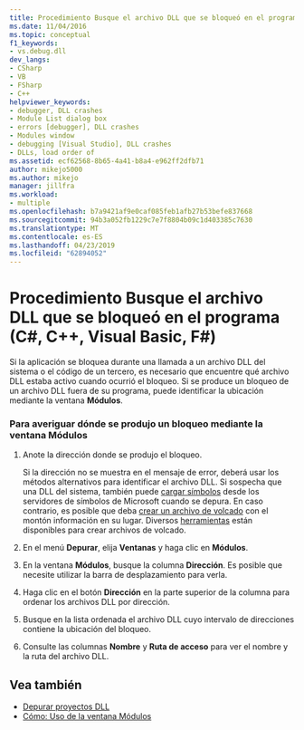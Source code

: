 ```yaml
---
title: Procedimiento Busque el archivo DLL que se bloqueó en el programa | Microsoft Docs
ms.date: 11/04/2016
ms.topic: conceptual
f1_keywords:
- vs.debug.dll
dev_langs:
- CSharp
- VB
- FSharp
- C++
helpviewer_keywords:
- debugger, DLL crashes
- Module List dialog box
- errors [debugger], DLL crashes
- Modules window
- debugging [Visual Studio], DLL crashes
- DLLs, load order of
ms.assetid: ecf62568-8b65-4a41-b8a4-e962ff2dfb71
author: mikejo5000
ms.author: mikejo
manager: jillfra
ms.workload:
- multiple
ms.openlocfilehash: b7a9421af9e0caf085feb1afb27b53befe837668
ms.sourcegitcommit: 94b3a052fb1229c7e7f8804b09c1d403385c7630
ms.translationtype: MT
ms.contentlocale: es-ES
ms.lasthandoff: 04/23/2019
ms.locfileid: "62894052"
---
```

# <a name="how-to-find-which-dll-your-program-crashed-in-c-c-visual-basic-f"></a>Procedimiento Busque el archivo DLL que se bloqueó en el programa (C#, C++, Visual Basic, F#)

 Si la aplicación se bloquea durante una llamada a un archivo DLL del sistema o el código de un tercero, es necesario que encuentre qué archivo DLL estaba activo cuando ocurrió el bloqueo. Si se produce un bloqueo de un archivo DLL fuera de su programa, puede identificar la ubicación mediante la ventana **Módulos**.

### <a name="to-find-where-a-crash-occurred-using-the-modules-window"></a>Para averiguar dónde se produjo un bloqueo mediante la ventana Módulos

1. Anote la dirección donde se produjo el bloqueo.

    Si la dirección no se muestra en el mensaje de error, deberá usar los métodos alternativos para identificar el archivo DLL. Si sospecha que una DLL del sistema, también puede [cargar símbolos](../debugger/specify-symbol-dot-pdb-and-source-files-in-the-visual-studio-debugger.md) desde los servidores de símbolos de Microsoft cuando se depura. En caso contrario, es posible que deba [crear un archivo de volcado](../debugger/using-dump-files.md) con el montón información en su lugar. Diversos [herramientas](https://blogs.msdn.microsoft.com/andrehal/2009/12/31/what-is-a-dump-and-how-do-i-create-one/) están disponibles para crear archivos de volcado.

2. En el menú **Depurar**, elija **Ventanas** y haga clic en **Módulos**.

3. En la ventana **Módulos**, busque la columna **Dirección**. Es posible que necesite utilizar la barra de desplazamiento para verla.

4. Haga clic en el botón **Dirección** en la parte superior de la columna para ordenar los archivos DLL por dirección.

5. Busque en la lista ordenada el archivo DLL cuyo intervalo de direcciones contiene la ubicación del bloqueo.

6. Consulte las columnas **Nombre** y **Ruta de acceso** para ver el nombre y la ruta del archivo DLL.

## <a name="see-also"></a>Vea también
- [Depurar proyectos DLL](../debugger/debugging-dll-projects.md)
- [Cómo: Uso de la ventana Módulos](../debugger/how-to-use-the-modules-window.md)